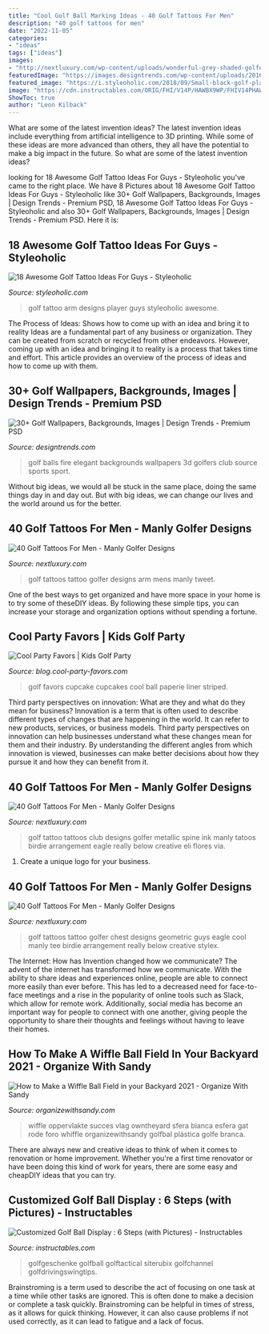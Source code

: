 ```yaml
---
title: "Cool Golf Ball Marking Ideas - 40 Golf Tattoos For Men"
description: "40 golf tattoos for men"
date: "2022-11-05"
categories:
- "ideas"
tags: ["ideas"]
images:
- "http://nextluxury.com/wp-content/uploads/wonderful-grey-shaded-golfer-tattoo-mens-arm.jpg"
featuredImage: "https://images.designtrends.com/wp-content/uploads/2016/03/28051620/Fire-Golf-Balls-Elegant-Wallpaper.jpg"
featured_image: "https://i.styleoholic.com/2018/09/Small-black-golf-player-tattoo-on-the-arm.jpg"
image: "https://cdn.instructables.com/ORIG/FHI/V14P/HAWBX9WP/FHIV14PHAWBX9WP.jpg?frame=1&amp;width=2100"
ShowToc: true
author: "Leon Kilback"
---
```



What are some of the latest invention ideas?
The latest invention ideas include everything from artificial intelligence to 3D printing. While some of these ideas are more advanced than others, they all have the potential to make a big impact in the future. So what are some of the latest invention ideas?

	

		
looking for 18 Awesome Golf Tattoo Ideas For Guys - Styleoholic you've came to the right place. We have 8 Pictures about 18 Awesome Golf Tattoo Ideas For Guys - Styleoholic like 30+ Golf Wallpapers, Backgrounds, Images | Design Trends - Premium PSD, 18 Awesome Golf Tattoo Ideas For Guys - Styleoholic and also 30+ Golf Wallpapers, Backgrounds, Images | Design Trends - Premium PSD. Here it is:
		
    
## 18 Awesome Golf Tattoo Ideas For Guys - Styleoholic

<img loading=lazy src="https://i.styleoholic.com/2018/09/Small-black-golf-player-tattoo-on-the-arm.jpg" onerror="this.onerror=null;this.src='https://tse1.mm.bing.net/th?id=OIP.plUlq6sA_8JtUmFeJqV0UwHaI8&amp;pid=15.1';" alt="18 Awesome Golf Tattoo Ideas For Guys - Styleoholic">

_Source: styleoholic.com_

>golf tattoo arm designs player guys styleoholic awesome. 

	

The Process of Ideas: Shows how to come up with an idea and bring it to reality
Ideas are a fundamental part of any business or organization. They can be created from scratch or recycled from other endeavors. However, coming up with an idea and bringing it to reality is a process that takes time and effort. This article provides an overview of the process of ideas and how to come up with them.

    
## 30+ Golf Wallpapers, Backgrounds, Images | Design Trends - Premium PSD

<img loading=lazy src="https://images.designtrends.com/wp-content/uploads/2016/03/28051620/Fire-Golf-Balls-Elegant-Wallpaper.jpg" onerror="this.onerror=null;this.src='https://tse1.mm.bing.net/th?id=OIP.up0VTDjwmStSluPePLx2EAHaFj&amp;pid=15.1';" alt="30+ Golf Wallpapers, Backgrounds, Images | Design Trends - Premium PSD">

_Source: designtrends.com_

>golf balls fire elegant backgrounds wallpapers 3d golfers club source sports sport. 

	

Without big ideas, we would all be stuck in the same place, doing the same things day in and day out. But with big ideas, we can change our lives and the world around us for the better.

    
## 40 Golf Tattoos For Men - Manly Golfer Designs

<img loading=lazy src="http://nextluxury.com/wp-content/uploads/wonderful-grey-shaded-golfer-tattoo-mens-arm.jpg" onerror="this.onerror=null;this.src='https://tse4.mm.bing.net/th?id=OIP.MA_x6gYkWCeqnXhstQxaIAAAAA&amp;pid=15.1';" alt="40 Golf Tattoos For Men - Manly Golfer Designs">

_Source: nextluxury.com_

>golf tattoos tattoo golfer designs arm mens manly tweet. 

	

One of the best ways to get organized and have more space in your home is to try some of theseDIY ideas. By following these simple tips, you can increase your storage and organization options without spending a fortune.

    
## Cool Party Favors | Kids Golf Party

<img loading=lazy src="http://blog.cool-party-favors.com/wp-content/uploads/2012/12/Golf-Cupcakes.jpg" onerror="this.onerror=null;this.src='https://tse3.mm.bing.net/th?id=OIP.1mk5Q9nQStUPlYzQoNxIjwAAAA&amp;pid=15.1';" alt="Cool Party Favors | Kids Golf Party">

_Source: blog.cool-party-favors.com_

>golf favors cupcake cupcakes cool ball paperie liner striped. 

	

Third party perspectives on innovation: What are they and what do they mean for business?
Innovation is a term that is often used to describe different types of changes that are happening in the world. It can refer to new products, services, or business models. Third party perspectives on innovation can help businesses understand what these changes mean for them and their industry. By understanding the different angles from which innovation is viewed, businesses can make better decisions about how they pursue it and how they can benefit from it.

    
## 40 Golf Tattoos For Men - Manly Golfer Designs

<img loading=lazy src="http://nextluxury.com/wp-content/uploads/guy-with-metallic-golf-club-tattoo-on-calves.jpg" onerror="this.onerror=null;this.src='https://tse3.mm.bing.net/th?id=OIP.8dMsRXSX_Kx5Sn6LG8tw6AHaJ4&amp;pid=15.1';" alt="40 Golf Tattoos For Men - Manly Golfer Designs">

_Source: nextluxury.com_

>golf tattoo tattoos club designs golfer metallic spine ink manly tatoos birdie arrangement eagle really below creative eli flores via. 

	

1. Create a unique logo for your business.

    
## 40 Golf Tattoos For Men - Manly Golfer Designs

<img loading=lazy src="http://nextluxury.com/wp-content/uploads/brilliant-hexagonal-patterns-and-golfer-tattoo-male-chest.jpg" onerror="this.onerror=null;this.src='https://tse2.mm.bing.net/th?id=OIP.J_OqZjkEHYOzehHTq_8XmgAAAA&amp;pid=15.1';" alt="40 Golf Tattoos For Men - Manly Golfer Designs">

_Source: nextluxury.com_

>golf tattoos tattoo golfer chest designs geometric guys eagle cool manly tee birdie arrangement really below creative stylex. 

	

The Internet: How has Invention changed how we communicate?
The advent of the internet has transformed how we communicate. With the ability to share ideas and experiences online, people are able to connect more easily than ever before. This has led to a decreased need for face-to-face meetings and a rise in the popularity of online tools such as Slack, which allow for remote work. Additionally, social media has become an important way for people to connect with one another, giving people the opportunity to share their thoughts and feelings without having to leave their homes.

    
## How To Make A Wiffle Ball Field In Your Backyard 2021 - Organize With Sandy

<img loading=lazy src="https://www.organizewithsandy.com/wp-content/uploads/2020/09/How-to-make-a-Wiffle-Ball-Field-in-your-Backyard-2020.jpg" onerror="this.onerror=null;this.src='https://tse1.mm.bing.net/th?id=OIP.g4J56U27Zvcixy-gN23IKgHaE6&amp;pid=15.1';" alt="How to Make a Wiffle Ball Field in your Backyard 2021 - Organize With Sandy">

_Source: organizewithsandy.com_

>wiffle oppervlakte succes vlag owntheyard sfera bianca esfera gat rode foro whiffle organizewithsandy golfbal plástica golfe branca. 

	

There are always new and creative ideas to think of when it comes to renovation or home improvement. Whether you're a first time renovator or have been doing this kind of work for years, there are some easy and cheapDIY ideas that you can try.

    
## Customized Golf Ball Display : 6 Steps (with Pictures) - Instructables

<img loading=lazy src="https://cdn.instructables.com/ORIG/FHI/V14P/HAWBX9WP/FHIV14PHAWBX9WP.jpg?frame=1&amp;width=2100" onerror="this.onerror=null;this.src='https://tse4.mm.bing.net/th?id=OIP.sL5s0PE10fzLxFlh7Ssz3gHaJ4&amp;pid=15.1';" alt="Customized Golf Ball Display : 6 Steps (with Pictures) - Instructables">

_Source: instructables.com_

>golfgeschenke golfball golftactical siterubix golfchannel golfdrivingswingtips. 

	

Brainstroming is a term used to describe the act of focusing on one task at a time while other tasks are ignored. This is often done to make a decision or complete a task quickly. Brainstroming can be helpful in times of stress, as it allows for quick thinking. However, it can also cause problems if not used correctly, as it can lead to fatigue and a lack of focus.

